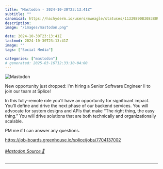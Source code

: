 ```yaml
---
title: "Mastodon - 2024-10-30T23:13:41Z"
subtitle: ""
canonical: https://hachyderm.io/users/mweagle/statuses/113398908308380908
description:
image: "/images/mastodon.png"

date: 2024-10-30T23:13:41Z
lastmod: 2024-10-30T23:13:41Z
image: ""
tags: ["Social Media"]

categories: ["mastodon"]
# generated: 2025-03-16T12:33:30-04:00
---
```

![Mastodon](/images/mastodon.png)

<p>New opportunity just dropped: I&#39;m hiring a Senior Software Engineer II to join our team at Splice! </p><p>In this fully-remote role you&#39;ll have an opportunity for significant impact. You&#39;ll define and drive the next phase of our backend services. You will advocate for system designs and APIs that make “The right thing, the easy thing.” You will drive solutions that are both technically and organizationally scalable. </p><p>PM me if I can answer any questions. </p><p><a href="https://job-boards.greenhouse.io/splice/jobs/7704137002" target="_blank" rel="nofollow noopener noreferrer" translate="no"><span class="invisible">https://</span><span class="ellipsis">job-boards.greenhouse.io/splic</span><span class="invisible">e/jobs/7704137002</span></a></p>


###### [Mastodon Source 🐘](https://hachyderm.io/@mweagle/113398908308380908)

___

